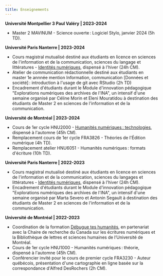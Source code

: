 ```yaml
---
title: Enseignements
---
```


**Université Montpellier 3 Paul Valéry | 2023-2024**

- Master 2 MAVINUM - Science ouverte : Logiciel Stylo, janvier 2024 (5h TD).

**Université Paris Nanterre | 2023-2024**

- Cours magistral mutualisé destiné aux étudiants en licence en sciences de
l'information et de la communication, sciences du langage et littératures - [Identités numériques](https://identites-numeriques.en-cours-de.construction), dispensé à l'hiver (24h CM).
- Atelier de communication rédactionnelle destiné aux étudiants en master 1e annnée mention Information, communication [Données et société] : introduction à l'usage de git avec RStudio (2h TD)
- Encadrement d'étudiants durant le Module d'innovation pédagogique "Explorations numériques des archives de l'INA", un intensif d'une semaine organisé par Céline Morin et Eleni Mouratidou à destination des étudiants de Master 2 en sciences de l'information et de la communication.

**Université de Montréal | 2023-2024**

- Cours de 1er cycle HNU2000 - [Humanités numériques : technologies](https://hnu2000.en-cours-de.construction/), dispensé à l'automne (45h CM).
- Remplacement cours de 1er cycle FRA3826 - Théories de l'Édition numérique (4h TD).
- Remplacement atelier HNU6051 - Humanités numériques : formats d'écriture (10h TD).

**Université Paris Nanterre | 2022-2023**

- Cours magistral mutualisé destiné aux étudiants en licence en sciences de l'information et de la communication, sciences du langages et littératures - [Identités numériques](https://identites-numeriques.en-cours-de.construction/), dispensé à l'hiver (24h CM).
- Encadrement d'étudiants durant le Module d'innovation pédagogique "Explorations numériques des archives de l'INA", un intensif d'une semaine organisé par Marta Severo et Antonin Segault à destination des étudiants de Master 2 en sciences de l'information et de la communication.

**Université de Montréal | 2022-2023**

- Coordination de la formation [Débugue tes humanités](https://debugue.ecrituresnumeriques.ca/), en partenariat avec la Chaire de recherche du Canada sur les écritures numériques et la Bibliothèque de lettres et sciences humaines de l’Université de Montréal.
- Cours de 1er cycle HNU1000 - Humanités numériques : théorie, dispensé à l'automne (45h CM).
- Conférencier invité pour le cours de premier cycle FRA3230 - Auteur québécois, présentation d'une cartographie en ligne basée sur la correspondance d'Alfred DesRochers (2h CM).
